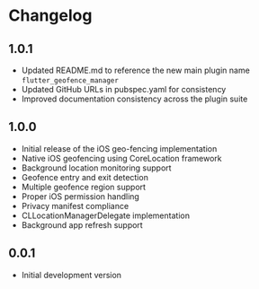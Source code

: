 # Changelog

## 1.0.1

* Updated README.md to reference the new main plugin name `flutter_geofence_manager`
* Updated GitHub URLs in pubspec.yaml for consistency
* Improved documentation consistency across the plugin suite

## 1.0.0

* Initial release of the iOS geo-fencing implementation
* Native iOS geofencing using CoreLocation framework
* Background location monitoring support
* Geofence entry and exit detection
* Multiple geofence region support
* Proper iOS permission handling
* Privacy manifest compliance
* CLLocationManagerDelegate implementation
* Background app refresh support

## 0.0.1

* Initial development version
